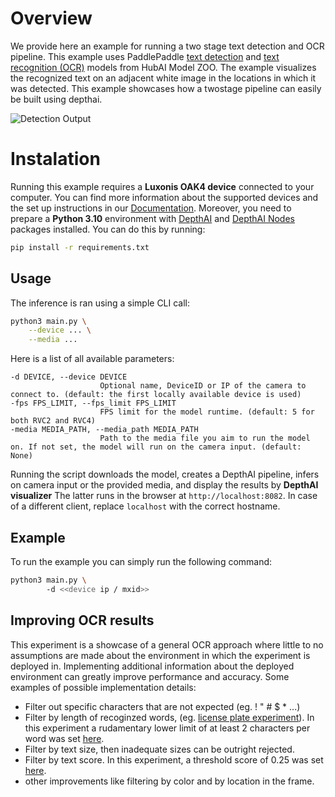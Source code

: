 # Overview

We provide here an example for running a two stage text detection and OCR pipeline. This example uses PaddlePaddle [text detection](<>) and [text recognition (OCR)](https://hub.luxonis.com/ai/models/9ae12b58-3551-49b1-af22-721ba4bcf269?view=page) models from HubAI Model ZOO. The example visualizes the recognized text on an adjacent white image in the locations in which it was detected. This example showcases how a twostage pipeline can easily be built using depthai.

![Detection Output](media/highway-sign-ocr.gif)

# Instalation

Running this example requires a **Luxonis OAK4 device** connected to your computer. You can find more information about the supported devices and the set up instructions in our [Documentation](https://rvc4.docs.luxonis.com/hardware).
Moreover, you need to prepare a **Python 3.10** environment with [DepthAI](https://pypi.org/project/depthai/) and [DepthAI Nodes](https://pypi.org/project/depthai-nodes/) packages installed. You can do this by running:

```bash
pip install -r requirements.txt
```

## Usage

The inference is ran using a simple CLI call:

```bash
python3 main.py \
    --device ... \
    --media ...
```

Here is a list of all available parameters:

```
-d DEVICE, --device DEVICE
                    Optional name, DeviceID or IP of the camera to connect to. (default: the first locally available device is used)
-fps FPS_LIMIT, --fps_limit FPS_LIMIT
                    FPS limit for the model runtime. (default: 5 for both RVC2 and RVC4)
-media MEDIA_PATH, --media_path MEDIA_PATH
                    Path to the media file you aim to run the model on. If not set, the model will run on the camera input. (default: None)
```

Running the script downloads the model, creates a DepthAI pipeline, infers on camera input or the provided media, and display the results by **DepthAI visualizer**
The latter runs in the browser at `http://localhost:8082`.
In case of a different client, replace `localhost` with the correct hostname.

## Example

To run the example you can simply run the following command:

```bash
python3 main.py \ 
        -d <<device ip / mxid>>
```

## Improving OCR results

This experiment is a showcase of a general OCR approach where little to no assumptions are made about the environment in which the experiment is deployed in. Implementing additional information about the deployed environment can greatly improve performance and accuracy. Some examples of possible implementation details:

- Filter out specific characters that are not expected (eg. ! " # $ * ...)
- Filter by length of recoginzed words, (eg. [license plate experiment](https://github.com/luxonis/depthai-experiments/tree/gen3/neural-networks/ocr/license-plate-recognition)). In this experiment a rudamentary lower limit of at least 2 characters per word was set [here](https://github.com/luxonis/depthai-experiments/blob/3e5e72cdb6336a924d29433a44837202f3022a69/neural-networks/ocr/general-ocr/utils/annotation_node.py#L34).
- Filter by text size, then inadequate sizes can be outright rejected.
- Filter by text score. In this experiment, a threshold score of 0.25 was set [here](https://github.com/luxonis/depthai-experiments/blob/3e5e72cdb6336a924d29433a44837202f3022a69/neural-networks/ocr/general-ocr/utils/annotation_node.py#L34).
- other improvements like filtering by color and by location in the frame.
